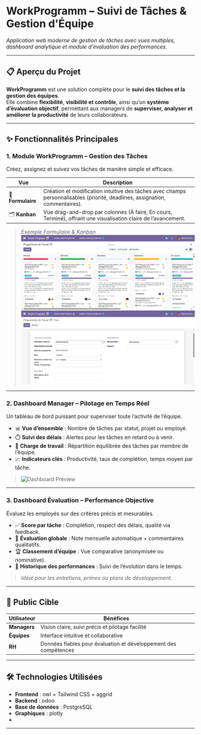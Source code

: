 # WorkProgramm – Suivi de Tâches & Gestion d'Équipe

*Application web moderne de gestion de tâches avec vues multiples, dashboard analytique et module d'évaluation des performances.*

---

## 📋 Aperçu du Projet

**WorkProgramm** est une solution complète pour le **suivi des tâches et la gestion des équipes**.  
Elle combine **flexibilité**, **visibilité et contrôle**, ainsi qu’un **système d’évaluation objectif**, permettant aux managers de **superviser, analyser et améliorer la productivité** de leurs collaborateurs.

---

## ✨ Fonctionnalités Principales

### 1. **Module WorkProgramm** – Gestion des Tâches
Créez, assignez et suivez vos tâches de manière simple et efficace.  

| Vue | Description |
|-----|------------|
| 📝 **Formulaire** | Création et modification intuitive des tâches avec champs personnalisables (priorité, deadlines, assignation, commentaires). |
| 🗂️ **Kanban** | Vue drag-and-drop par colonnes (À faire, En cours, Terminé), offrant une visualisation claire de l’avancement. |


> *Exemple Formulaire & Kanban*  
> ![Exemple Kanban](workprogramm/w1.png)  
> ![Exemple Formulaire](workprogramm/w2.png)

---

### 2. **Dashboard Manager** – Pilotage en Temps Réel
Un tableau de bord puissant pour superviser toute l’activité de l’équipe.

- 📊 **Vue d’ensemble** : Nombre de tâches par statut, projet ou employé.  
- ⏱️ **Suivi des délais** : Alertes pour les tâches en retard ou à venir.  
- 👥 **Charge de travail** : Répartition équilibrée des tâches par membre de l’équipe.  
- 📈 **Indicateurs clés** : Productivité, taux de complétion, temps moyen par tâche.

> ![Dashboard Preview](assets/dashboard-preview.png)

---

### 3. **Dashboard Évaluation** – Performance Objective
Évaluez les employés sur des critères précis et mesurables.  

- ✅ **Score par tâche** : Complétion, respect des délais, qualité via feedback.  
- 🌟 **Évaluation globale** : Note mensuelle automatique + commentaires qualitatifs.  
- 🏆 **Classement d’équipe** : Vue comparative (anonymisée ou nominative).  
- 📅 **Historique des performances** : Suivi de l’évolution dans le temps.

> *Idéal pour les entretiens, primes ou plans de développement.*

---

## 🎯 Public Cible

| Utilisateur | Bénéfices |
|------------|-----------|
| **Managers** | Vision claire, suivi précis et pilotage facilité |
| **Équipes** | Interface intuitive et collaborative |
| **RH** | Données fiables pour évaluation et développement des compétences |

---

## 🛠️ Technologies Utilisées

- **Frontend** : owl + Tailwind CSS  + aggrid
- **Backend** : odoo 
- **Base de données** : PostgreSQL  
- **Graphiques** : plotly 
-

---




